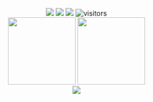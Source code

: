 <div align="center"> <img src="https://img.shields.io/badge/-HTML5-E34F26?style=flat-square&logo=html5&logoColor=white" /> <img src="https://img.shields.io/badge/-CSS3-1572B6?style=flat-square&logo=css3" /> <img src="https://img.shields.io/badge/-JavaScript-oringe?style=flat-square&logo=javascript" /> <img src="https://visitor-badge.glitch.me/badge?page_id=Evanzew" alt="visitors"/> </div>


<div align="center">
  <img height="137px" src="https://github-readme-stats.vercel.app/api?username=Evanzew&show_icons=true&theme=tokyonight" />
  <img height="137px" src="https://github-readme-stats.vercel.app/api/top-langs/?username=anuraghazra&layout=compact" />
</div>

<div align="center"><img src="https://cdn.jsdelivr.net/gh/Evanzew/Evanzew/assets/github-contribution-grid-snake2.svg" /></div>
